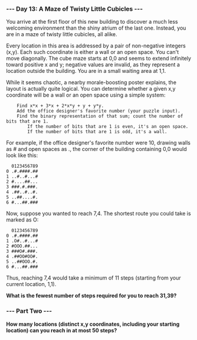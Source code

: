 ### --- Day 13: A Maze of Twisty Little Cubicles ---

You arrive at the first floor of this new building to discover a much less welcoming environment than the shiny atrium of the last one. Instead, you are in a maze of twisty little cubicles, all alike.

Every location in this area is addressed by a pair of non-negative integers (x,y). Each such coordinate is either a wall or an open space. You can't move diagonally. The cube maze starts at 0,0 and seems to extend infinitely toward positive x and y; negative values are invalid, as they represent a location outside the building. You are in a small waiting area at 1,1.

While it seems chaotic, a nearby morale-boosting poster explains, the layout is actually quite logical. You can determine whether a given x,y coordinate will be a wall or an open space using a simple system:
```
    Find x*x + 3*x + 2*x*y + y + y*y.
    Add the office designer's favorite number (your puzzle input).
    Find the binary representation of that sum; count the number of bits that are 1.
        If the number of bits that are 1 is even, it's an open space.
        If the number of bits that are 1 is odd, it's a wall.
```
For example, if the office designer's favorite number were 10, drawing walls as # and open spaces as ., the corner of the building containing 0,0 would look like this:
```
  0123456789
0 .#.####.##
1 ..#..#...#
2 #....##...
3 ###.#.###.
4 .##..#..#.
5 ..##....#.
6 #...##.###
```
Now, suppose you wanted to reach 7,4. The shortest route you could take is marked as O:
```
  0123456789
0 .#.####.##
1 .O#..#...#
2 #OOO.##...
3 ###O#.###.
4 .##OO#OO#.
5 ..##OOO.#.
6 #...##.###
```
Thus, reaching 7,4 would take a minimum of 11 steps (starting from your current location, 1,1).

**What is the fewest number of steps required for you to reach 31,39?**

### --- Part Two ---

**How many locations (distinct x,y coordinates, including your starting location) can you reach in at most 50 steps?**

